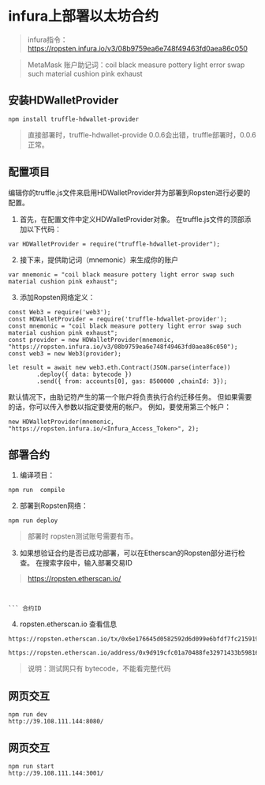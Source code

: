 
# infura上部署以太坊合约
>infura指令：https://ropsten.infura.io/v3/08b9759ea6e748f49463fd0aea86c050

> MetaMask 账户助记词：coil black measure pottery light error swap such material cushion pink exhaust
## 安装HDWalletProvider 
```
npm install truffle-hdwallet-provider
```
> 直接部署时，truffle-hdwallet-provide 0.0.6会出错，truffle部署时，0.0.6正常。
## 配置项目
编辑你的truffle.js文件来启用HDWalletProvider并为部署到Ropsten进行必要的配置。

1. 首先，在配置文件中定义HDWalletProvider对象。 在truffle.js文件的顶部添加以下代码：
```
var HDWalletProvider = require("truffle-hdwallet-provider");
```
2. 接下来，提供助记词（mnemonic）来生成你的账户
```
var mnemonic = "coil black measure pottery light error swap such material cushion pink exhaust";
```
3. 添加Ropsten网络定义：
```
const Web3 = require('web3'); 
const HDWalletProvider = require('truffle-hdwallet-provider');
const mnemonic = "coil black measure pottery light error swap such material cushion pink exhaust";
const provider = new HDWalletProvider(mnemonic, "https://ropsten.infura.io/v3/08b9759ea6e748f49463fd0aea86c050");
const web3 = new Web3(provider);

let result = await new web3.eth.Contract(JSON.parse(interface))
        .deploy({ data: bytecode })
        .send({ from: accounts[0], gas: 8500000 ,chainId: 3});

```
默认情况下，由助记符产生的第一个账户将负责执行合约迁移任务。 但如果需要的话，你可以传入参数以指定要使用的帐户。 例如，要使用第三个帐户：
```
new HDWalletProvider(mnemonic, "https://ropsten.infura.io/<Infura_Access_Token>", 2);
```

## 部署合约
1. 编译项目：
```
npm run  compile
```
2. 部署到Ropsten网络：
```
npm run deploy
```
> 部署时 ropsten测试账号需要有币。
3. 如果想验证合约是否已成功部署，可以在Etherscan的Ropsten部分进行检查。 在搜索字段中，输入部署交易ID
> https://ropsten.etherscan.io/
```


``` 合约ID

```
4. ropsten.etherscan.io 查看信息
``` 
https://ropsten.etherscan.io/tx/0x6e176645d0582592d6d099e6bfdf7fc21591908b8846255b063ab3c6f3197728
```
``` code
https://ropsten.etherscan.io/address/0x9d919cfc01a70488fe32971433b598166d4c212c#code
```
> 说明：测试网只有 bytecode，不能看完整代码
## 网页交互
```
npm run dev
http://39.108.111.144:8080/
```


## 网页交互
```
npm run start
http://39.108.111.144:3001/
```